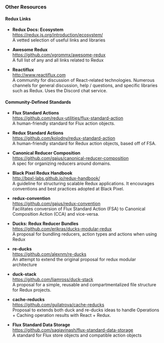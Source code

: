 ### Other Resources


#### Redux Links

- **Redux Docs: Ecosystem**  
  https://redux.js.org/introduction/ecosystem/  
  A vetted selection of useful links and libraries

- **Awesome Redux**  
  https://github.com/xgrommx/awesome-redux  
  A full list of any and all links related to Redux

- **Reactiflux**  
  http://www.reactiflux.com  
  A community for discussion of React-related technologies.  Numerous channels for general discussion, help / questions, and specific libraries such as Redux.  Uses the Discord chat service.

#### Community-Defined Standards

- **Flux Standard Actions**  
  https://github.com/redux-utilities/flux-standard-action  
  A human-friendly standard for Flux action objects. 
  
- **Redux Standard Actions**  
  https://github.com/kolodny/redux-standard-action  
  A human-friendly standard for Redux action objects, based off of FSA.
  
- **Canonical Reducer Composition**  
  https://github.com/gajus/canonical-reducer-composition  
  A spec for organizing reducers around domains.

- **Black Pixel Redux Handbook**  
  http://bpxl-labs.github.io/redux-handbook/  
  A guideline for structuring scalable Redux applications. It encourages conventions and best practices adopted at Black Pixel.
  
- **redux-convention**  
  https://github.com/gajus/redux-convention  
  Facilitates conversion of Flux Standard Action (FSA) to Canonical Composition Action (CCA) and vice-versa.
  
- **Ducks: Redux Reducer Bundles**  
  https://github.com/erikras/ducks-modular-redux  
  A proposal for bundling reducers, action types and actions when using Redux
  
- **re-ducks**  
  https://github.com/alexnm/re-ducks  
  An attempt to extend the original proposal for redux modular architecture
  
- **duck-stack**  
  https://github.com/liamross/duck-stack  
  A proposal for a simple, reusable and compartmentalized file structure for Redux projects. 
  
- **cache-reducks**  
  https://github.com/guilatrova/cache-reducks  
  Proposal to extends both duck and re-ducks ideas to handle Operations + Caching operation results with React + Redux. 
  
- **Flux Standard Data Storage**  
  https://github.com/sagiavinash/flux-standard-data-storage  
  A standard for Flux store objects and compatible action objects

